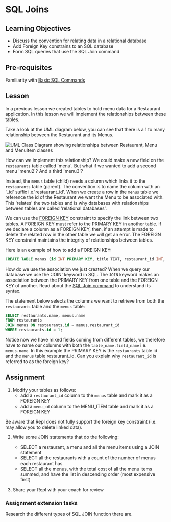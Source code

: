 # SQL Joins

## Learning Objectives
* Discuss the convention for relating data in a relational database
* Add Foreign Key constrains to an SQL database
* Form SQL queries that use the SQL Join command

## Pre-requisites
Familiarity with [Basic SQL Commands](/curriculum/Bootcamp/Unit-3-Relational_Databases/0.3.3-Basic_SQL_Commands.html)

## Lesson
In a previous lesson we created tables to hold menu data for a Restaurant application. In this lesson we will implement the relationships between these tables.

Take a look at the UML diagram below, you can see that there is a 1 to many relationship between the Restaurant and its Menus. 

![UML Class Diagram showing relationships between Restaurant, Menu and MenuItem classes](https://user-images.githubusercontent.com/1316724/105141638-5d11d500-5af1-11eb-98ee-d177df9c5894.png)

How can we implement this relationship? We could make a new field on the `restaurants` table called 'menu'. But what if we wanted to add a second menu 'menu2'? And a third 'menu3'?

Instead, the `menus` table (child) needs a column which links it to the `restaurants` table (parent). The convention is to name the column with an '_id' suffix i.e.'restaurant_id'. When we create a row in the `menus` table we reference the id of the Restaurant we want the Menu to be associated with. This 'relates' the two tables and is why databases with relationships between tables are called 'relational databases'.

We can use the [FOREIGN KEY](https://www.w3schools.com/sql/sql_foreignkey.asp) constraint to specify the link between two tables. A FOREIGN KEY must refer to the PRIMARY KEY in another table. If we declare a column as a FOREIGN KEY, then, if an attempt is made to delete the related row in the other table we will get an error. The FOREIGN KEY constraint maintains the integrity of relationships between tables.

Here is an example of how to add a FOREIGN KEY:

```sql
CREATE TABLE menus (id INT PRIMARY KEY, title TEXT, restaurant_id INT, FOREIGN KEY (restaurant_id) REFERENCES restaurants(id))
```

How do we use the association we just created? When we query our database we use the 'JOIN' keyword in SQL. The `JOIN` keyword  makes an association between the PRIMARY KEY from one table and the FOREIGN KEY of another. Read about the [SQL Join command](https://www.w3schools.com/sql/sql_join.asp) to understand its syntax.

The statement below selects the columns we want to retrieve from both the `restaurants` table and the `menus` table:

```sql
SELECT restaurants.name, menus.name 
FROM restaurants 
JOIN menus ON restaurants.id = menus.restaurant_id 
WHERE restaurants.id = 1;
```
Notice now we have mixed fields coming from different tables, we therefore have to name our columns with both the `table_name.field_name` i.e. `menus.name`. In this example the PRIMARY KEY is the `restaurants` table id and the `menus` table restaurant_id. Can you explain why `restaurant_id` is referred to as the foreign key?

## Assignment
1. Modify your tables as follows:
   * add a `restaurant_id` column to the `menus` table and mark it as a FOREIGN KEY 
   * add a `menu_id` column to the MENU_ITEM table and mark it as a FOREIGN KEY 

Be aware that Repl does not fully support the foreign key constraint (i.e. may allow you to delete linked data).

2. Write some JOIN statements that do the following:

   * SELECT a restaurant, a menu and all the menu items using a JOIN statement
   * SELECT all the restaurants with a count of the number of menus each restaurant has
   * SELECT all the menus, with the total cost of all the menu items summed, and have the list in descending order (most expensive first)

3. Share your Repl with your coach for review

### Assignment extension tasks
Research the different types of SQL JOIN function there are.
